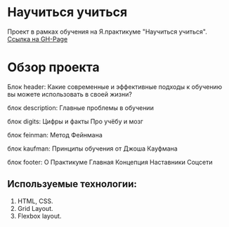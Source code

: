 # Научиться учиться

Проект в рамках обучения на Я.практикуме "Научиться учиться".
[Ссылка на GH-Page](https://avaveryu.github.io/how-to-learn/)

# Обзор проекта

Блок header:
Какие современные и эффективные подходы к обучению вы можете использовать в своей жизни?

блок description:
Главные проблемы в обучении

блок digits:
Цифры и факты
Про учёбу и мозг

блок feinman:
Метод Фейнмана

блок kaufman:
Принципы обучения от Джоша Кауфмана

блок footer:
О Практикуме
Главная
Концепция
Наставники
Соцсети

## Используемые технологии:

1. HTML, CSS.
2. Grid Layout.
3. Flexbox layout.

